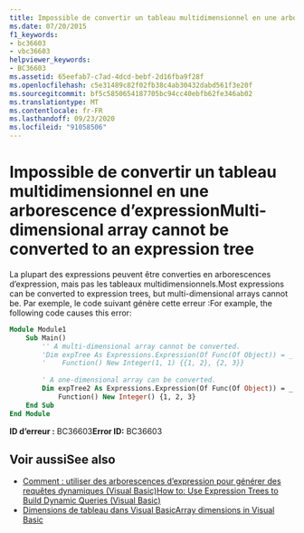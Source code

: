 ```yaml
---
title: Impossible de convertir un tableau multidimensionnel en une arborescence d’expression
ms.date: 07/20/2015
f1_keywords:
- bc36603
- vbc36603
helpviewer_keywords:
- BC36603
ms.assetid: 65eefab7-c7ad-4dcd-bebf-2d16fba9f28f
ms.openlocfilehash: c5e31489c82f02fb38c4ab30432dabd561f3e20f
ms.sourcegitcommit: bf5c5850654187705bc94cc40ebfb62fe346ab02
ms.translationtype: MT
ms.contentlocale: fr-FR
ms.lasthandoff: 09/23/2020
ms.locfileid: "91058506"
---
```

# <a name="multi-dimensional-array-cannot-be-converted-to-an-expression-tree"></a><span data-ttu-id="0d814-102">Impossible de convertir un tableau multidimensionnel en une arborescence d’expression</span><span class="sxs-lookup"><span data-stu-id="0d814-102">Multi-dimensional array cannot be converted to an expression tree</span></span>

<span data-ttu-id="0d814-103">La plupart des expressions peuvent être converties en arborescences d’expression, mais pas les tableaux multidimensionnels.</span><span class="sxs-lookup"><span data-stu-id="0d814-103">Most expressions can be converted to expression trees, but multi-dimensional arrays cannot be.</span></span> <span data-ttu-id="0d814-104">Par exemple, le code suivant génère cette erreur :</span><span class="sxs-lookup"><span data-stu-id="0d814-104">For example, the following code causes this error:</span></span>  
  
```vb  
Module Module1  
    Sub Main()  
        '' A multi-dimensional array cannot be converted.  
        'Dim expTree As Expressions.Expression(Of Func(Of Object)) = _  
        '    Function() New Integer(1, 1) {{1, 2}, {2, 3}}  
  
        ' A one-dimensional array can be converted.  
        Dim expTree2 As Expressions.Expression(Of Func(Of Object)) = _  
            Function() New Integer() {1, 2, 3}  
    End Sub  
End Module  
```  
  
 <span data-ttu-id="0d814-105">**ID d’erreur :** BC36603</span><span class="sxs-lookup"><span data-stu-id="0d814-105">**Error ID:** BC36603</span></span>  
  
## <a name="see-also"></a><span data-ttu-id="0d814-106">Voir aussi</span><span class="sxs-lookup"><span data-stu-id="0d814-106">See also</span></span>

- [<span data-ttu-id="0d814-107">Comment : utiliser des arborescences d’expression pour générer des requêtes dynamiques (Visual Basic)</span><span class="sxs-lookup"><span data-stu-id="0d814-107">How to: Use Expression Trees to Build Dynamic Queries (Visual Basic)</span></span>](../programming-guide/concepts/expression-trees/how-to-use-expression-trees-to-build-dynamic-queries.md)
- [<span data-ttu-id="0d814-108">Dimensions de tableau dans Visual Basic</span><span class="sxs-lookup"><span data-stu-id="0d814-108">Array dimensions in Visual Basic</span></span>](../programming-guide/language-features/arrays/array-dimensions.md)
